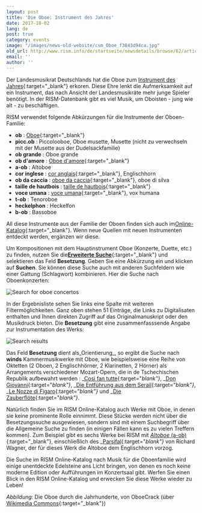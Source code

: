 ```yaml
---
layout: post
title: 'Die Oboe: Instrument des Jahres'
date: 2017-10-02
lang: de
post: true
category: events
image: "/images/news-old-website/csm_Oboe_f3843d94ca.jpg"
old_url: http://www.rism.info/de/startseite/newsdetails/browse/62/article/64/the-oboe-instrument-of-the-year.html
email: ''
author: ''
---
```



Der Landesmusikrat Deutschlands hat die Oboe zum [Instrument des Jahres](http://www.instrument-des-jahres.de/){:target="_blank"} erkoren. Diese Ehre lenkt die Aufmerksamkeit auf ein Instrument, das nach Ansicht der Landesmusikräte mehr junge Spieler benötigt. In der RISM-Datenbank gibt es viel Musik, um Oboisten - jung wie alt - zu beschäftigen.

RISM verwendet folgende Abkürzungen für die Instrumente der Oboen-Familie:

- **ob** : [Oboe](http://www.mimo-international.com/MIMO/doc/IFD/OAI_SMS_MM_POST_312/oboe){:target="_blank"}
- **picc.ob** : Piccolooboe, Oboe musette, Musette (nicht zu verwechseln mit der Musette aus der Dudelsackfamilie)
- **ob grande** : Oboe grande
- **ob d'amore** : [Oboe d'amore](http://www.mimo-international.com/MIMO/doc/IFD/OAI_KMKG_MRAH_RMAH_123119_NL/hobo-d-amore){:target="_blank"}
- **a-ob** : Altoboe
- **cor inglese** : [cor anglais](http://www.mimo-international.com/MIMO/doc/IFD/OAI_ULEI_M0004622/englischhorn){:target="_blank"}, Englischhorn
- **ob da caccia** : [oboe da caccia](http://www.mimo-international.com/MIMO/doc/IFD/OAI_CIMU_ALOES_0157981/hautbois-de-chasse){:target="_blank"}, oboe di silva
- **taille de hautbois** : [taille de hautbois](http://www.mimo-international.com/MIMO/doc/IFD/OAI_CIMU_ALOES_0874852){:target="_blank"}
- **voce umana** : [voce umana](http://www.mimo-international.com/MIMO/doc/IFD/OAI_CIMU_ALOES_0160341/hautbois-tenor-vox-humana){:target="_blank"}, vox humana
- **t-ob** : Tenoroboe
- **heckelphon** : Heckelfon
- **b-ob** : Bassoboe

All diese Instrumente aus der Familie der Oboen finden sich auch im[Online-Katalog](https://opac.rism.info/metaopac/start.do?View=rism){:target="_blank"}. Wenn neue Quellen mit neuen Instrumenten entdeckt werden, ergänzen wir diese.

Um Kompositionen mit dem Hauptinstrument Oboe (Konzerte, Duette, etc.) zu finden, nutzen Sie die[**Erweiterte Suche**](https://opac.rism.info/metaopac/start.do?View=rism&SearchType=2&Language=en){:target="_blank"} und selektieren das Feld **Besetzung**. Geben Sie eine Abkürzung ein und klicken auf **Suchen**. Sie können diese Suche auch mit anderen Suchfeldern wie einer Gattung (Schlagwort) kombinieren. Hier die Suche nach Oboenkonzerten:

![Search for oboe concertos](http://rism.info/resources-old-website/news/oboe_search_concerto_1005x355.jpg)


In der Ergebnisliste sehen Sie links eine Spalte mit weiteren Filtermöglichkeiten. Ganz oben stehen 51 Einträge, die Links zu Digitalisaten enthalten und Ihnen direkten Zugriff auf das Originalmanuskript oder den Musikdruck bieten. Die **Besetzung** gibt eine zusammenfasssende Angabe zur Instrumentation des Werks:

![Search results](http://rism.info/resources-old-website/news/oboe_Scoring_results_1004x767.jpg)

Das Feld **Besetzung** dient als_Orientierung_, so ergibt die Suche nach **winds** Kammermusikwerke mit Oboe, wie beispielsweise eine Reihe von Oktetten (2 Oboen, 2 Englischhörner, 2 Klarinetten, 2 Hörner) als Arrangements verschiedener Mozart-Opern, die in de Tschechischen Republik aufbewahrt werden : _[Così fan tutte](https://opac.rism.info/search?id=550032840&Language=en){:target="_blank"}_, _[Don Giovanni](https://opac.rism.info/search?id=550032835&Language=en){:target="_blank"}_, _[Die Entführung aus dem Serail](https://opac.rism.info/search?id=550032914&Language=en){:target="_blank"}_, _[Le Nozze di Figaro](https://opac.rism.info/search?id=550032885&Language=en){:target="_blank"}_ und _[Die Zauberflöte](https://opac.rism.info/search?id=550032852&Language=en){:target="_blank"}_.

Natürlich finden Sie im RISM Online-Katalog auch Werke mit Oboe, in denen sie keine prominente Rolle einnimmt. Diese Stücke werden nicht über die Besetzungssuche ausgewiesen, sondern sind mit einem Suchbegriff über die Allgemeine Suche zu finden (in einigen Fällen kann es zu vielen Treffern kommen). Zum Beispiel gibt es sechs Werke bei RISM mit [_Altoboe_ (a-ob)](https://opac.rism.info/search?View=rism&q=a-ob&Language=en){:target="_blank"}, einschließlich des _[Parsifal](https://opac.rism.info/search?id=854003136&Language=en){:target="_blank"}_ von Richard Wagner, der für dieses Werk die Altoboe dem Englischhorn vorzog.

Die Suche im RISM Online-Katalog nach Musik für die Oboenfamilie wird einige unentdeckte Edelsteine ans Licht bringen, von denen es noch keine moderne Edition oder Aufführungen im Konzertsaal gibt. Werfen Sie einen Blick in den RISM Online-Katalog und erwecken Sie diese Werke wieder zu Leben!


_Abbildung_: Die Oboe durch die Jahrhunderte, von OboeCrack (über [Wikimedia Commons](https://de.wikipedia.org/wiki/Datei:Cu_oboe.jpg){:target="_blank"})







<script type="text/javascript">var switchTo5x=true;</script><script type="text/javascript" src="http://w.sharethis.com/button/buttons.js"></script><script type="text/javascript">stLight.options({publisher: "9b601438-1ce1-49d8-bfd7-9cff5df54c17", doNotHash: false, doNotCopy: false, hashAddressBar: false});</script>